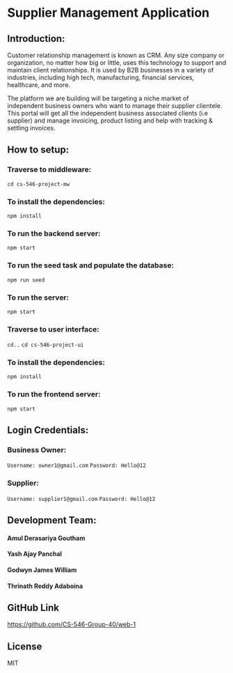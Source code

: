 # Supplier Management Application

## Introduction:

Customer relationship management is known as CRM. Any size company or organization, no matter how big or little, uses this technology to support and maintain client relationships. It is used by B2B businesses in a variety of industries, including high tech, manufacturing, financial services, healthcare, and more.

The platform we are building will be targeting a niche market of independent business owners who want to manage their supplier clientele. This portal will get all the independent business associated clients (i.e supplier) and manage invoicing, product listing and help with tracking & settling invoices.


## How to setup:

### Traverse to middleware:
``` cd cs-546-project-mw ```

### To install the dependencies:
``` npm install ```

### To run the backend server:
``` npm start ```

### To run the seed task and populate the database:
``` npm run seed ```

### To run the server:
``` npm start ```

### Traverse to user interface:
``` cd.. ```
``` cd cs-546-project-ui ```

### To install the dependencies:
``` npm install ```

### To run the frontend server:
``` npm start ```


## Login Credentials:

### Business Owner: 
``` Username: owner1@gmail.com ``` 
``` Password: Hello@12 ``` 

### Supplier: 
``` Username: supplier1@gmail.com ``` 
``` Password: Hello@12 ``` 


## Development Team:
#### Amul Derasariya Goutham
#### Yash Ajay Panchal
#### Godwyn James William
#### Thrinath Reddy Adaboina

## GitHub Link
https://github.com/CS-546-Group-40/web-1

## License
MIT
